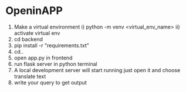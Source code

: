 # OpeninAPP

1) Make a virtual environment
     i) python -m venv <virtual_env_name>
     ii) activate virtual env
2) cd backend 
3) pip install -r "requirements.txt"
4) cd..
5) open app.py in frontend
6) run flask server in python terminal
7) A local development server will start running just open it and choose translate  text
8) write your query to get output
